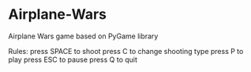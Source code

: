 # Airplane-Wars
Airplane Wars game based on PyGame library

Rules:
    press SPACE to shoot
    press C to change shooting type
    press P to play
    press ESC to pause
    press Q to quit
